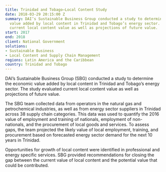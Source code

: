 ```yaml
---
title: Trinidad and Tobago—Local Content Study
date: 2018-03-29 20:15:00 Z
summary: DAI’s Sustainable Business Group conducted a study to determine the economic
  value added by local content in Trinidad and Tobago’s energy sector. The study evaluated
  current local content value as well as projections of future value.
start: 2017
end: 2018
client: National Government
solutions:
- Sustainable Business
- Local Content and Supply Chain Management
regions: Latin America and the Caribbean
country: Trinidad and Tobago
---
```


DAI’s Sustainable Business Group (SBG) conducted a study to determine the economic value added by local content in Trinidad and Tobago’s energy sector. The study evaluated current local content value as well as projections of future value.

The SBG team collected data from operators in the natural gas and petrochemical industries, as well as from energy sector suppliers in Trinidad across 38 supply chain categories. This data was used to quantify the 2016 value of employment and training of nationals, employment of non-nationals, and the procurement of local goods and services. To assess gaps, the team projected the likely value of local employment, training, and procurement based on forecasted energy sector demand for the next 10 years in Trinidad.

Opportunities for growth of local content were identified in professional and energy specific services. SBG provided recommendations for closing the gap between the current value of local content and the potential value that could be contributed.